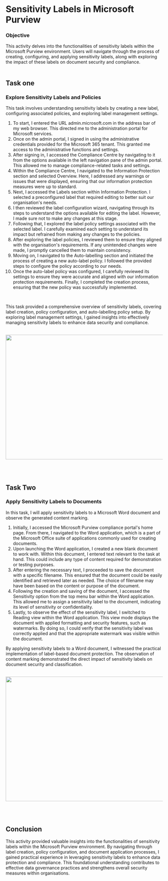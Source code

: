 # Sensitivity Labels in Microsoft Purview

<h3>Objective</h3>
This activity delves into the functionalities of sensitivity labels within the Microsoft Purview environment. Users will navigate through the process of creating, configuring, and applying sensitivity labels, along with exploring the impact of these labels on document security and compliance.
</br>
</br>
 
<h2>Task one</h2>
<h3>Explore Sensitivity Labels and Policies</h3>

This task involves understanding sensitivity labels by creating a new label, configuring associated policies, and exploring label management settings. </br>

  1. To start, I entered the URL admin.microsoft.com in the address bar of my web browser. This directed me to the administration portal for Microsoft services.
  2. Once on the admin portal, I signed in using the administrative credentials provided for the Microsoft 365 tenant. This granted me access to the administrative functions and settings.
  3. After signing in, I accessed the Compliance Centre by navigating to it from the options available in the left navigation pane of the admin portal. This allowed me to manage compliance-related tasks and settings.
  4. Within the Compliance Centre, I navigated to the Information Protection section and selected Overview. Here, I addressed any warnings or issues that were displayed, ensuring that our information protection measures were up to standard.
  5. Next, I accessed the Labels section within Information Protection. I selected a preconfigured label that required editing to better suit our organisation's needs.
  6. I then reviewed the label configuration wizard, navigating through its steps to understand the options available for editing the label. However, I made sure not to make any changes at this stage.
  7. Following that, I explored the label policy settings associated with the selected label. I carefully examined each setting to understand its impact but refrained from making any changes to the policies.
  8. After exploring the label policies, I reviewed them to ensure they aligned with the organisation's requirements. If any unintended changes were made, I promptly cancelled them to maintain consistency.
  9. Moving on, I navigated to the Auto-labelling section and initiated the process of creating a new auto-label policy. I followed the provided steps to configure the policy according to our needs.
  10. Once the auto-label policy was configured, I carefully reviewed its settings to ensure they were accurate and aligned with our information protection requirements. Finally, I completed the creation process, ensuring that the new policy was successfully implemented.
</br>

This task provided a comprehensive overview of sensitivity labels, covering label creation, policy configuration, and auto-labelling policy setup. By exploring label management settings, I gained insights into effectively managing sensitivity labels to enhance data security and compliance.
</br>
</br>

<p align="center">
<img src="https://i.imgur.com/KseXeNS.png" width="600" height="400">
<br />
<p align="left"><br />
 </br>


<h2>Task Two</h2>
<h3>Apply Sensitivity Labels to Documents</h3>

In this task, I will apply sensitivity labels to a Microsoft Word document and observe the generated content marking. </br>

  1. Initially, I accessed the Microsoft Purview compliance portal's home page. From there, I navigated to the Word application, which is a part of the Microsoft Office suite of applications commonly used for creating documents.
  2. Upon launching the Word application, I created a new blank document to work with. Within this document, I entered text relevant to the task at hand. This could include any type of content required for demonstration or testing purposes.
  3. After entering the necessary text, I proceeded to save the document with a specific filename. This ensured that the document could be easily identified and retrieved later as needed. The choice of filename may have been based on the content or purpose of the document.
  4. Following the creation and saving of the document, I accessed the Sensitivity option from the top menu bar within the Word application. This allowed me to assign a sensitivity label to the document, indicating its level of sensitivity or confidentiality.
  5. Lastly, to observe the effect of the sensitivity label, I switched to Reading view within the Word application. This view mode displays the document with applied formatting and security features, such as watermarks. By doing so, I could verify that the sensitivity label was correctly applied and that the appropriate watermark was visible within the document. </br>

By applying sensitivity labels to a Word document, I witnessed the practical implementation of label-based document protection. The observation of content marking demonstrated the direct impact of sensitivity labels on document security and classification. 
</br>
</br>

<p align="center">
<img src="https://i.imgur.com/pdcJfJX.png" width="600" height="400">
<br />
<p align="left"><br />
 </br>

<h2>Conclusion</h2>

This activity provided valuable insights into the functionalities of sensitivity labels within the Microsoft Purview environment. 
By navigating through label creation, policy configuration, and document application processes, I gained practical experience in leveraging sensitivity labels to enhance data protection and compliance. This foundational understanding contributes to effective data governance practices and strengthens overall security measures within organisations.

 </br>
 </br>
